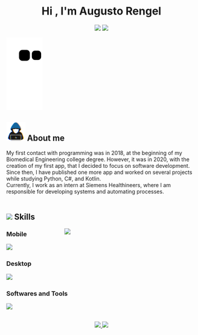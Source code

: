 <h1 align="center">Hi , I'm Augusto Rengel</h1>
<div align="center">
<a href = "mailto:Augustowollace@hotmail.com"><img src="https://img.shields.io/badge/Gmail-D14836?style=for-the-badge&logo=gmail&logoColor=white" target="_blank"></a>
<a href="https://www.linkedin.com/in/augusto-wollace-de-lima-rengel-4922071b7/" target="_blank"><img src="https://img.shields.io/badge/-LinkedIn-%230077B5?style=for-the-badge&logo=linkedin&logoColor=white" target="_blank"></a>
</div>

![Snake animation](https://github.com/AugustoRengel/AugustoRengel/blob/output/github-contribution-grid-snake.svg)

## <picture><img src = "https://github.com/0xAbdulKhalid/0xAbdulKhalid/raw/main/assets/mdImages/about_me.gif" width = 50px></picture> **About me**

My first contact with programming was in 2018, at the beginning of my Biomedical Engineering college degree. However, it was in 2020, with the creation of my first app, that I decided to focus on software development. Since then, I have published one more app and worked on several projects while studying Python, C#, and Kotlin. <br>
Currently, I work as an intern at Siemens Healthineers, where I am responsible for developing systems and automating processes.
<br><br>

## <img src="https://media2.giphy.com/media/QssGEmpkyEOhBCb7e1/giphy.gif?cid=ecf05e47a0n3gi1bfqntqmob8g9aid1oyj2wr3ds3mg700bl&rid=giphy.gif" width ="25"><b> Skills</b>

<picture> <img align="right" src="https://github.com/7oSkaaa/7oSkaaa/blob/main/Images/Right_Side.gif?raw=true" width = 350px></picture>

### Mobile

<a href="https://skillicons.dev">
  <img src="https://skillicons.dev/icons?i=androidstudio,kotlin,java,firebase&perline=14" />
</a>

### Desktop

<a href="https://skillicons.dev">
  <img src="https://skillicons.dev/icons?i=cs,dotnet,py,qt&perline=14" />
</a>

### Softwares and Tools

<a href="https://skillicons.dev">
  <img src="https://skillicons.dev/icons?i=git,github,figma,unity,blender,mysql&perline=14" />
</a>

##
<p align="center">
<a href="https://github.com/AugustoRengel">
  <img height="180em" src="https://github-readme-stats.vercel.app/api?username=AugustoRengel&show_icons=true&theme=gotham&include_all_commits=false&count_private=true&rank_icon=github"/>
  <img height="180em" src="https://github-readme-stats.vercel.app/api/top-langs/?username=AugustoRengel&layout=compact&langs_count=8&theme=gotham"/>
</a>
</p>
